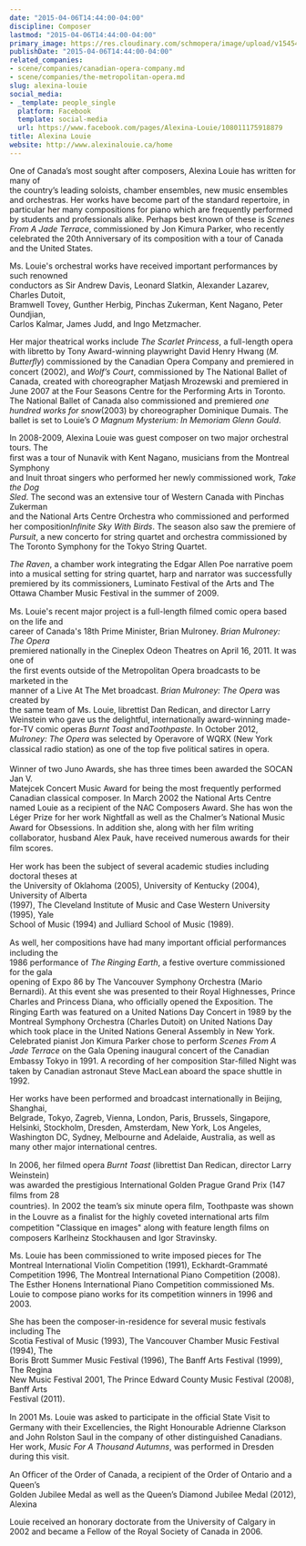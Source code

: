 ```yaml
---
date: "2015-04-06T14:44:00-04:00"
discipline: Composer
lastmod: "2015-04-06T14:44:00-04:00"
primary_image: https://res.cloudinary.com/schmopera/image/upload/v1545409169/media/webhook-uploads/1428345713352/AlexinaLouie.jpg.jpg
publishDate: "2015-04-06T14:44:00-04:00"
related_companies:
- scene/companies/canadian-opera-company.md
- scene/companies/the-metropolitan-opera.md
slug: alexina-louie
social_media:
- _template: people_single
  platform: Facebook
  template: social-media
  url: https://www.facebook.com/pages/Alexina-Louie/108011175918879
title: Alexina Louie
website: http://www.alexinalouie.ca/home
---
```


<p>
	One of Canadaʼs most sought after composers, Alexina Louie has written for many of<br>
	the countryʼs leading soloists, chamber ensembles, new music ensembles and orchestras. Her works have become part of the standard repertoire, in particular her many compositions for piano which are frequently performed by students and professionals alike. Perhaps best known of these is <em>Scenes From A Jade Terrace</em>, commissioned by Jon Kimura Parker, who recently celebrated the 20th Anniversary of its composition with a tour of Canada and the United States.
</p>
<p>
	Ms. Louie's orchestral works have received important performances by such renowned<br>
	conductors as Sir Andrew Davis, Leonard Slatkin, Alexander Lazarev, Charles Dutoit,<br>
	Bramwell Tovey, Gunther Herbig, Pinchas Zukerman, Kent Nagano, Peter Oundjian,<br>
	Carlos Kalmar, James Judd, and Ingo Metzmacher.
</p>
<p>
	Her major theatrical works include <em>The Scarlet Princess</em>, a full-length opera with libretto by Tony Award-winning playwright David Henry Hwang (<em>M. Butterﬂy</em>) commissioned by the Canadian Opera Company and premiered in concert (2002), and <em>Wolfʼs Court</em>, commissioned by The National Ballet of Canada, created with choreographer Matjash Mrozewski and premiered in June 2007 at the Four Seasons Centre for the Performing Arts in Toronto. The National Ballet of Canada also commissioned and premiered <em>one hundred works for snow</em>(2003) by choreographer Dominique Dumais. The ballet is set to Louieʼs <em>O Magnum Mysterium: In Memoriam</em><em> </em><em>Glenn Gould</em>.
</p>
<p>
	In 2008-2009, Alexina Louie was guest composer on two major orchestral tours. The<br>
	ﬁrst was a tour of Nunavik with Kent Nagano, musicians from the Montreal Symphony<br>
	and Inuit throat singers who performed her newly commissioned work, <em>Take the Dog</em><br>
	<em>Sled</em>. The second was an extensive tour of Western Canada with Pinchas Zukerman<br>
	and the National Arts Centre Orchestra who commissioned and performed her composition<em>Inﬁnite Sky With Birds</em>. The season also saw the premiere of <em>Pursuit</em>, a new concerto for string quartet and orchestra commissioned by The Toronto Symphony for the Tokyo String Quartet.
</p>
<p>
	<em>The Raven</em>, a chamber work integrating the Edgar Allen Poe narrative poem into a musical setting for string quartet, harp and narrator was successfully premiered by its commissioners, Luminato Festival of the Arts and The Ottawa Chamber Music Festival in the summer of 2009.
</p>
<p>
	Ms. Louie's recent major project is a full-length ﬁlmed comic opera based on the life and<br>
	career of Canada's 18th Prime Minister, Brian Mulroney. <em>Brian Mulroney: The Opera</em><br>
	premiered nationally in the Cineplex Odeon Theatres on April 16, 2011. It was one of<br>
	the ﬁrst events outside of the Metropolitan Opera broadcasts to be marketed in the<br>
	manner of a Live At The Met broadcast. <em>Brian Mulroney: The Opera</em> was created by<br>
	the same team of Ms. Louie, librettist Dan Redican, and director Larry Weinstein who gave us the delightful, internationally award-winning made-for-TV comic operas <em>Burnt</em><em> </em><em>Toast</em> and<em>Toothpaste</em>. In October 2012, <em>Mulroney: The Opera</em> was selected by Operavore of WQRX (New York classical radio station) as one of the top ﬁve political satires in opera.<br>
	<br>
	Winner of two Juno Awards, she has three times been awarded the SOCAN Jan V.<br>
	Matejcek Concert Music Award for being the most frequently performed Canadian classical composer. In March 2002 the National Arts Centre named Louie as a recipient of the NAC Composers Award. She has won the Léger Prize for her work Nightfall as well as the Chalmerʼs National Music Award for Obsessions. In addition she, along with her ﬁlm writing collaborator, husband Alex Pauk, have received numerous awards for their ﬁlm scores.
</p>
<p>
	Her work has been the subject of several academic studies including doctoral theses at<br>
	the University of Oklahoma (2005), University of Kentucky (2004), University of Alberta<br>
	(1997), The Cleveland Institute of Music and Case Western University (1995), Yale<br>
	School of Music (1994) and Julliard School of Music (1989).
</p>
<p>
	As well, her compositions have had many important ofﬁcial performances including the<br>
	1986 performance of <em>The Ringing Earth</em>, a festive overture commissioned for the gala<br>
	opening of Expo 86 by The Vancouver Symphony Orchestra (Mario Bernardi). At this event she was presented to their Royal Highnesses, Prince Charles and Princess Diana, who ofﬁcially opened the Exposition. The Ringing Earth was featured on a United Nations Day Concert in 1989 by the Montreal Symphony Orchestra (Charles Dutoit) on United Nations Day which took place in the United Nations General Assembly in New York. Celebrated pianist Jon Kimura Parker chose to perform <em>Scenes From A</em><em> </em><em>Jade Terrace</em> on the Gala Opening inaugural concert of the Canadian Embassy Tokyo in 1991. A recording of her composition Star-ﬁlled Night was taken by Canadian astronaut Steve MacLean aboard the space shuttle in 1992.
</p>
<p>
	Her works have been performed and broadcast internationally in Beijing, Shanghai,<br>
	Belgrade, Tokyo, Zagreb, Vienna, London, Paris, Brussels, Singapore, Helsinki, Stockholm, Dresden, Amsterdam, New York, Los Angeles, Washington DC, Sydney, Melbourne and Adelaide, Australia, as well as many other major international centres.
</p>
<p>
	In 2006, her ﬁlmed opera <em>Burnt Toast</em> (librettist Dan Redican, director Larry Weinstein)<br>
	was awarded the prestigious International Golden Prague Grand Prix (147 ﬁlms from 28<br>
	countries). In 2002 the teamʼs six minute opera ﬁlm, Toothpaste was shown in the Louvre as a ﬁnalist for the highly coveted international arts ﬁlm competition "Classique en images" along with feature length ﬁlms on composers Karlheinz Stockhausen and Igor Stravinsky.
</p>
<p>
	Ms. Louie has been commissioned to write imposed pieces for The Montreal International Violin Competition (1991), Eckhardt-Grammaté Competition 1996, The Montreal International Piano Competition (2008). The Esther Honens International Piano Competition commissioned Ms. Louie to compose piano works for its competition winners in 1996 and 2003.
</p>
<p>
	She has been the composer-in-residence for several music festivals including The<br>
	Scotia Festival of Music (1993), The Vancouver Chamber Music Festival (1994), The<br>
	Boris Brott Summer Music Festival (1996), The Banff Arts Festival (1999), The Regina<br>
	New Music Festival 2001, The Prince Edward County Music Festival (2008), Banff Arts<br>
	Festival (2011).
</p>
<p>
	In 2001 Ms. Louie was asked to participate in the ofﬁcial State Visit to Germany with their Excellencies, the Right Honourable Adrienne Clarkson and John Rolston Saul in the company of other distinguished Canadians. Her work, <em>Music For A Thousand</em><em> </em><em>Autumns</em>, was performed in Dresden during this visit.
</p>
<p>
	An Ofﬁcer of the Order of Canada, a recipient of the Order of Ontario and a Queenʼs<br>
	Golden Jubilee Medal as well as the Queenʼs Diamond Jubilee Medal (2012), Alexina<br>
</p>
<p>
	Louie received an honorary doctorate from the University of Calgary in 2002 and became a Fellow of the Royal Society of Canada in 2006.
</p>
